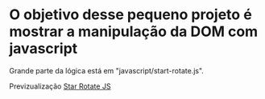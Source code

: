 <h1>O objetivo desse pequeno projeto é mostrar a manipulação da DOM com javascript</h1>

<p>Grande parte da lógica está em "javascript/start-rotate.js".</p>

<p>Previzualização <a href="https://wesleybu.github.io/star-rotateJS/">Star Rotate JS</a></p>